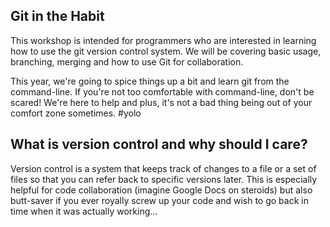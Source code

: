 ## Git in the Habit

This workshop is intended for programmers who are interested in learning how to use the git version control system. We will be covering basic usage, branching, merging and how to use Git for collaboration. 

This year, we're going to spice things up a bit and learn git from the command-line. If you're not too comfortable with command-line, don't be scared! We're here to help and plus, it's not a bad thing being out of your comfort zone sometimes. #yolo

## What is version control and why should I care?

Version control is a system that keeps track of changes to a file or a set of files so that you can refer back to specific versions later. This is especially helpful for code collaboration (imagine Google Docs on steroids) but also butt-saver if you ever royally screw up your code and wish to go back in time when it was actually working...